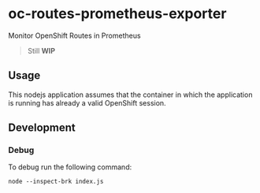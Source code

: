# oc-routes-prometheus-exporter
Monitor OpenShift Routes in Prometheus

> Still **WIP**

## Usage

This nodejs application assumes that the container in which the application is running has already a valid OpenShift session.

## Development

### Debug

To debug run the following command:
```
node --inspect-brk index.js
```